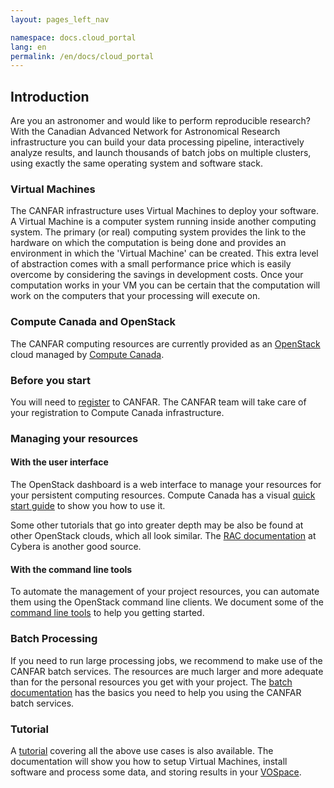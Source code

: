 ```yaml
---
layout: pages_left_nav

namespace: docs.cloud_portal
lang: en
permalink: /en/docs/cloud_portal
---
```


##  Introduction

Are you an astronomer and would like to perform reproducible research? With the Canadian Advanced Network for Astronomical Research infrastructure you can build your data processing pipeline, interactively analyze results, and launch thousands of batch jobs on multiple clusters, using exactly the same operating system and software stack.

### Virtual Machines

The CANFAR infrastructure uses Virtual Machines to deploy your software. A Virtual Machine is a computer system running inside another computing system. The primary (or real) computing system provides the link to the hardware on which the computation is being done and provides an environment in which the 'Virtual Machine' can be created. This extra level of abstraction comes with a small performance price which is easily overcome by considering the savings in development costs. Once your computation works in your VM you can be certain that the computation will work on the computers that your processing will execute on.

### Compute Canada and OpenStack

The CANFAR computing resources are currently provided as an [OpenStack](http://www.openstack.org) cloud managed by [Compute Canada](http://computecanada.ca).

### Before you start

You will need to [register](http://apps.canfar.net/canfar/auth/request.html) to CANFAR. The CANFAR team will take care of your registration to Compute Canada infrastructure.

### Managing your resources

#### With the user interface
The OpenStack dashboard is a web interface to manage your resources for your persistent computing resources.
Compute Canada has a visual [quick start guide](https://www.westgrid.ca/support/quickstart/arbutus) to show you how to use it.

Some other tutorials that go into greater depth may be also be found at other OpenStack clouds, which all look similar.
The [RAC documentation](http://www.cybera.ca/projects/cloud-resources/rapid-access-cloud/documentation) at Cybera is another good source.

#### With the command line tools
To automate the management of your project resources, you can automate them using the OpenStack command line clients. We document some of the [command line tools](/docs/vms/) to help you getting started.

### Batch Processing
If you need to run large processing jobs, we recommend to make use of the CANFAR batch services. The resources are much larger and more adequate than for the personal resources you get with your project. The [batch documentation](/docs/batch/) has the basics you need to help you using the CANFAR batch services.

### Tutorial
A [tutorial](/docs/quick_start/) covering all the above use cases is also available. The documentation will show you how to setup Virtual Machines, install software and process some data, and storing results in your [VOSpace](/docs/storage/).
